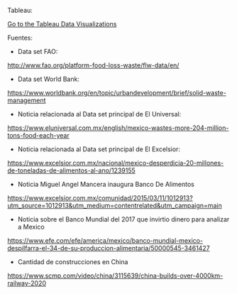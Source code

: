 Tableau:

[Go to the Tableau Data Visualizations](https://public.tableau.com/views/WorldWaste/Mainplots?:language=es-ES&publish=yes&:display_count=n&:origin=viz_share_link)


Fuentes:


- Data set FAO:

http://www.fao.org/platform-food-loss-waste/flw-data/en/


- Data set World Bank:

https://www.worldbank.org/en/topic/urbandevelopment/brief/solid-waste-management


- Noticia relacionada al Data set principal de El Universal:

https://www.eluniversal.com.mx/english/mexico-wastes-more-204-million-tons-food-each-year



- Noticia relacionada al Data set principal de El Excelsior:

https://www.excelsior.com.mx/nacional/mexico-desperdicia-20-millones-de-toneladas-de-alimentos-al-ano/1239155



- Noticia Miguel Angel Mancera inaugura Banco De Alimentos

https://www.excelsior.com.mx/comunidad/2015/03/11/1012913?utm_source=1012913&utm_medium=contentrelated&utm_campaign=main



- Noticia sobre el Banco Mundial del 2017 que invirtio dinero para analizar a Mexico 

https://www.efe.com/efe/america/mexico/banco-mundial-mexico-despilfarra-el-34-de-su-produccion-alimentaria/50000545-3461427


- Cantidad de construcciones en China

https://www.scmp.com/video/china/3115639/china-builds-over-4000km-railway-2020